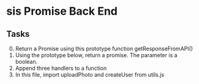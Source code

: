 # sis Promise Back End
## Tasks
0. Return a Promise using this prototype function getResponseFromAPI()
1. Using the prototype below, return a promise. The parameter is a boolean.
2. Append three handlers to a function
4. In this file, import uploadPhoto and createUser from utils.js
